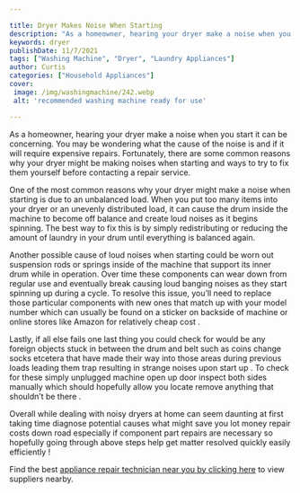 ```yaml
---

title: Dryer Makes Noise When Starting
description: "As a homeowner, hearing your dryer make a noise when you start it can be concerning. You may be wondering what the cause of the no...see more"
keywords: dryer
publishDate: 11/7/2021
tags: ["Washing Machine", "Dryer", "Laundry Appliances"]
author: Curtis
categories: ["Household Appliances"]
cover: 
 image: /img/washingmachine/242.webp
 alt: 'recommended washing machine ready for use'

---
```


As a homeowner, hearing your dryer make a noise when you start it can be concerning. You may be wondering what the cause of the noise is and if it will require expensive repairs. Fortunately, there are some common reasons why your dryer might be making noises when starting and ways to try to fix them yourself before contacting a repair service. 

One of the most common reasons why your dryer might make a noise when starting is due to an unbalanced load. When you put too many items into your dryer or an unevenly distributed load, it can cause the drum inside the machine to become off balance and create loud noises as it begins spinning. The best way to fix this is by simply redistributing or reducing the amount of laundry in your drum until everything is balanced again. 

Another possible cause of loud noises when starting could be worn out suspension rods or springs inside of the machine that support its inner drum while in operation. Over time these components can wear down from regular use and eventually break causing loud banging noises as they start spinning up during a cycle. To resolve this issue, you’ll need to replace those particular components with new ones that match up with your model number which can usually be found on a sticker on backside of machine or online stores like Amazon for relatively cheap cost . 

Lastly, if all else fails one last thing you could check for would be any foreign objects stuck in between the drum and belt such as coins change socks etcetera that have made their way into those areas during previous loads leading them trap resulting in strange noises upon start up . To check for these simply unplugged machine open up door inspect both sides manually which should hopefully allow you locate remove anything that shouldn’t be there . 

Overall while dealing with noisy dryers at home can seem daunting at first taking time diagnose potential causes what might save you lot money repair costs down road especially if component part repairs are necessary so hopefully going through above steps help get matter resolved quickly easily efficiently !

Find the best <a href="/pages/appliance-repair-technicians/">appliance repair technician near you by clicking here</a> to view suppliers nearby.
